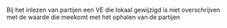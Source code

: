 Bij het inlezen van partijen een VE die lokaal gewijzigd is niet overschrijven met de waarde die meekomt met het ophalen van de partijen